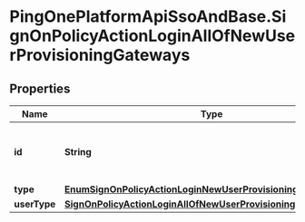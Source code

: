 # PingOnePlatformApiSsoAndBase.SignOnPolicyActionLoginAllOfNewUserProvisioningGateways

## Properties

Name | Type | Description | Notes
------------ | ------------- | ------------- | -------------
**id** | **String** | A string referencing the UUID for the gateway. | 
**type** | [**EnumSignOnPolicyActionLoginNewUserProvisioningGatewayType**](EnumSignOnPolicyActionLoginNewUserProvisioningGatewayType.md) |  | 
**userType** | [**SignOnPolicyActionLoginAllOfNewUserProvisioningUserType**](SignOnPolicyActionLoginAllOfNewUserProvisioningUserType.md) |  | 


